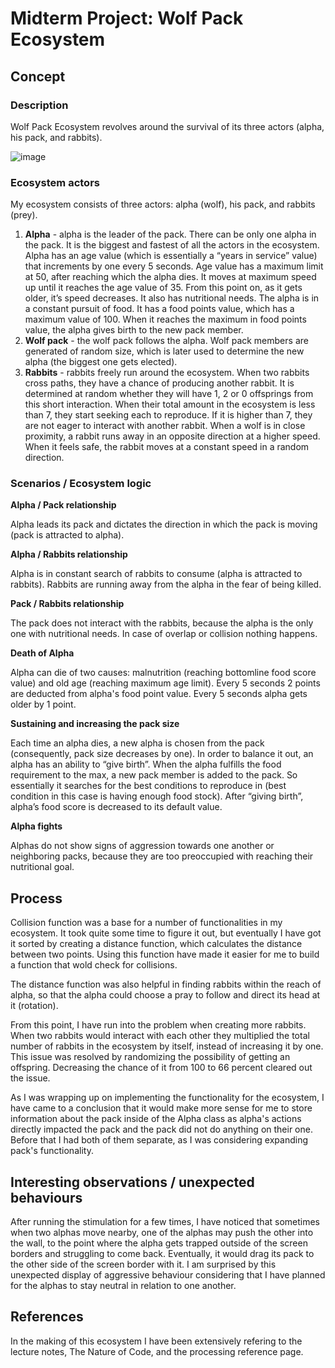# Midterm Project: Wolf Pack Ecosystem

## Concept #

### Description ##

Wolf Pack Ecosystem revolves around the survival of its three actors (alpha, his pack, and rabbits).

![image](https://user-images.githubusercontent.com/83557500/157359648-af719868-1568-4576-b2d4-449f640d5112.png)

### Ecosystem actors ##

My ecosystem consists of three actors: alpha (wolf), his pack, and rabbits (prey).

1. <b>Alpha</b> - alpha is the leader of the pack. There can be only one alpha in the pack. It is the biggest and fastest of all the actors in the ecosystem. Alpha has an age value (which is essentially a “years in service” value) that increments by one every 5 seconds. Age value has a maximum limit at 50, after reaching which the alpha dies. It moves at maximum speed up until it reaches the age value of 35. From this point on, as it gets older, it’s speed decreases. It also has nutritional needs. The alpha is in a constant pursuit of food. It has a food points value, which has a maximum value of 100. When it reaches the maximum in food points value, the alpha gives birth to the new pack member.
2. <b>Wolf pack</b> - the wolf pack follows the alpha. Wolf pack members are generated of random size, which is later used to determine the new alpha (the biggest one gets elected).
3. <b>Rabbits</b> - rabbits freely run around the ecosystem. When two rabbits cross paths, they have a chance of producing another rabbit. It is determined at random whether they will have 1, 2 or 0 offsprings from this short interaction. When their total amount in the ecosystem is less than 7, they start seeking each to reproduce. If it is higher than 7, they are not eager to interact with another rabbit. When a wolf is in close proximity, a rabbit runs away in an opposite direction at a higher speed. When it feels safe, the rabbit moves at a constant speed in a random direction. 

### Scenarios / Ecosystem logic ##

**Alpha / Pack relationship**

Alpha leads its pack and dictates the direction in which the pack is moving (pack is attracted to alpha).

**Alpha / Rabbits relationship**

Alpha is in constant search of rabbits to consume (alpha is attracted to rabbits). Rabbits are running away from the alpha in the fear of being killed.

**Pack / Rabbits relationship**

The pack does not interact with the rabbits, because the alpha is the only one with nutritional needs. In case of overlap or collision nothing happens.

**Death of Alpha**

Alpha can die of two causes: malnutrition (reaching bottomline food score value) and old age (reaching maximum age limit). Every 5 seconds 2 points are deducted from alpha's food point value. Every 5 seconds alpha gets older by 1 point. 

**Sustaining and increasing the pack size**

Each time an alpha dies, a new alpha is chosen from the pack (consequently, pack size decreases by one). In order to balance it out, an alpha has an ability to “give birth”. When the alpha fulfills the food requirement to the max, a new pack member is added to the pack. So essentially it searches for the best conditions to reproduce in (best condition in this case is having enough food stock). After “giving birth”, alpha’s food score is decreased to its default value.

**Alpha fights**

Alphas do not show signs of aggression towards one another or neighboring packs, because they are too preoccupied with reaching their nutritional goal.

## Process #

Collision function was a base for a number of functionalities in my ecosystem. It took quite some time to figure it out, but eventually I have got it sorted by creating a distance function, which calculates the distance between two points. Using this function have made it easier for me to build a function that wold check for collisions. 

The distance function was also helpful in finding rabbits within the reach of alpha, so that the alpha could choose a pray to follow and direct its head at it (rotation). 

From this point, I have run into the problem when creating more rabbits. When two rabbits would interact with each other they multiplied the total number of rabbits in the ecosystem by itself, instead of increasing it by one. This issue was resolved by randomizing the possibility of getting an offspring. Decreasing the chance of it from 100 to 66 percent cleared out the issue.

As I was wrapping up on implementing the functionality for the ecosystem, I have came to a conclusion that it would make more sense for me to store information about the pack inside of the Alpha class as alpha's actions directly impacted the pack and the pack did not do anything on their one. Before that I had both of them separate, as I was considering expanding pack's functionality.

## Interesting observations / unexpected behaviours #

After running the stimulation for a few times, I have noticed that sometimes when two alphas move nearby, one of the alphas may push the other into the wall, to the point where the alpha gets trapped outside of the screen borders and struggling to come back. Eventually, it would drag its pack to the other side of the screen border with it. I am surprised by this unexpected display of aggressive behaviour considering that I have planned for the alphas to stay neutral in relation to one another.



## References #

In the making of this ecosystem I have been extensively refering to the lecture notes, The Nature of Code, and the processing reference page.


